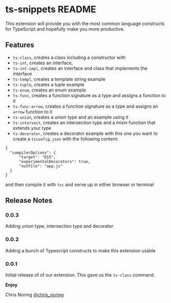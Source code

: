# ts-snippets README
This extension will provide you with the most common language constructs for TypeScript and hopefully make you more productive.

## Features

- `ts-class`, creates a class including a constructor with 
- `ts-int`, creates an interface,
- `ts-int-impl`, creates an interface and class that implements the interface
- `ts-templ`, creates a template string example
- `ts-tuple`, creates a tuple example
- `ts-enum`, creates an enum example
- `ts-func`, creates a function signature as a type and assigns a function to it
- `ts-func-arrow`, creates a function signature as a type and assigns an `arrow` function to it
- `ts-union`, creates a union type and an example using it
- `ts-intersect`, creates an intersection type and a mixin function that extends your type
- `ts-decorator`, creates a decorator example
with this one you want to create a `tsconfig.json` with the following content:
```
{
  "compilerOptions": {
      "target": "ES5",
      "experimentalDecorators": true,
      "outFile": "app.js"
  }
}
```
and then compile it with `tsc` and serve up in either browser or terminal


## Release Notes

### 0.0.3

Adding union type, intersection type and decorator

### 0.0.2

Adding a bunch of Typescript constructs to make this extension usable

### 0.0.1

Initial release of of our extension. This gave us the `ts-class` command.

**Enjoy**

Chris Noring
[@chris_noring](https://twitter.com/chris_noring)